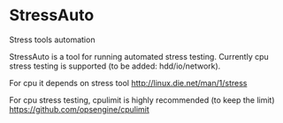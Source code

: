 # StressAuto
Stress tools automation

StressAuto is a tool for running automated stress testing. Currently cpu stress testing is supported (to be added: hdd/io/network).

For cpu it depends on stress tool http://linux.die.net/man/1/stress

For cpu stress testing, cpulimit is highly recommended (to keep the limit) https://github.com/opsengine/cpulimit
